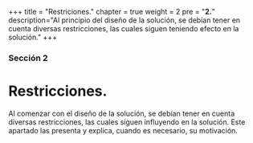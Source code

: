 +++
title = "Restriciones."
chapter = true
weight = 2
pre = "<b>2.</b>"
description="Al principio del diseño de la solución, se debían tener en cuenta diversas restricciones, las cuales siguen teniendo efecto en la solución."
+++

### Sección 2

# Restricciones.

Al comenzar con el diseño de la solución, se debían tener en cuenta diversas restricciones, las cuales siguen influyendo en la solución. Este apartado las presenta y explica, cuando es necesario, su motivación.
